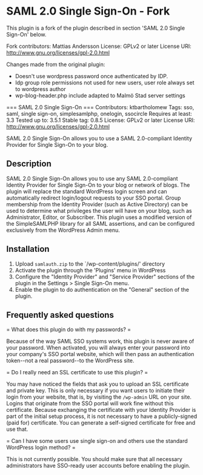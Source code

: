 SAML 2.0 Single Sign-On - Fork
==============================

This plugin is a fork of the plugin described in section 'SAML 2.0 Single Sign-On' below.

Fork contributors: Mattias Andersson
License: GPLv2 or later
License URI: http://www.gnu.org/licenses/gpl-2.0.html

Changes made from the original plugin:
- Doesn't use wordpress password once authenticated by IDP.
- Idp group role permissions not used for new users, user role always set to wordpress author
- wp-blog-header.php include adapted to Malmö Stad server settings

=== SAML 2.0 Single Sign-On ===
Contributors: ktbartholomew
Tags: sso, saml, single sign-on, simplesamlphp, onelogin, ssocircle
Requires at least: 3.3
Tested up to: 3.5.1
Stable tag: 0.8.5
License: GPLv2 or later
License URI: http://www.gnu.org/licenses/gpl-2.0.html

SAML 2.0 Single Sign-On allows you to use a SAML 2.0-compliant Identity Provider for Single Sign-On to your blog.

## Description

SAML 2.0 Single Sign-On allows you to use any SAML 2.0-compliant Identity Provider for Single Sign-On to your blog or network of blogs.  The plugin will replace the standard WordPress login screen and can automatically redirect login/logout requests to your SSO portal. Group membership from the Identity Provider (such as Active Directory) can be used to determine what privileges the user will have on your blog, such as Administrator, Editor, or Subscriber. This plugin uses a modified version of the SimpleSAMLPHP library for all SAML assertions, and can be configured exclusively from the WordPress Admin menu.

## Installation

1. Upload `samlauth.zip` to the `/wp-content/plugins/' directory
2. Activate the plugin through the 'Plugins' menu in WordPress
3. Configure the "Identity Provider" and "Service Provider" sections of the plugin in the Settings > Single Sign-On menu.
4. Enable the plugin to do authentication on the "General" section of the plugin.

## Frequently asked questions

= What does this plugin do with my passwords? =

Because of the way SAML SSO systems work, this plugin is never aware of your password. When activated, you will always enter your password into your company's SSO portal website, which will then pass an authentication token--not a real password--to the WordPress site.

= Do I really need an SSL certificate to use this plugin? =

You may have noticed the fields that ask you to upload an SSL certificate and private key. This is only necessary if you want users to initiate their login from your website, that is, by visiting the `/wp-admin` URL on your site. Logins that originate from the SSO portal will work fine without this certificate. Because exchanging the certificate with your Identity Provider is part of the initial setup process, it is not necessary to have a publicly-signed (paid for) certificate. You can generate a self-signed certificate for free and use that.

= Can I have some users use single sign-on and others use the standard WordPress login method? =

This is not currently possible. You should make sure that all necessary administrators have SSO-ready user accounts before enabling the plugin.